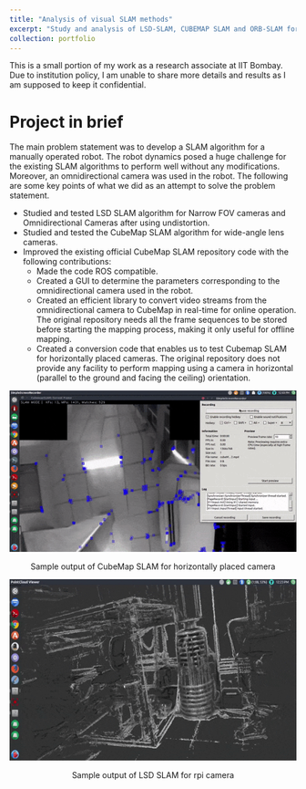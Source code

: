 ```yaml
---
title: "Analysis of visual SLAM methods"
excerpt: "Study and analysis of LSD-SLAM, CUBEMAP SLAM and ORB-SLAM for omnidirectional cameras<br/><img src='/images/SLAM.gif'>"
collection: portfolio
---
```


This is a small portion of my work as a research associate at IIT Bombay. Due to institution policy, I am unable to share more details and 
results as I am supposed to keep it confidential. 

Project in brief
================

The main problem statement was to develop a SLAM algorithm for a manually operated robot. The robot dynamics posed a huge challenge for the existing SLAM algorithms to perform well without any modifications. Moreover, an omnidirectional camera was used in the robot.
The following are some key points of what we did as an attempt to solve the problem statement.

* Studied and tested LSD SLAM algorithm for Narrow FOV cameras and Omnidirectional Cameras after using undistortion.
* Studied and tested the CubeMap SLAM algorithm for wide-angle lens cameras.
* Improved the existing official CubeMap SLAM repository code with the following contributions:
  * Made the code ROS compatible.
  * Created a GUI to determine the parameters corresponding to the omnidirectional camera used in the robot.
  * Created an efficient library to convert video streams from the omnidirectional camera to CubeMap in real-time for online operation. The original repository needs all the frame sequences to be stored before starting the mapping process, making it only useful for offline mapping.
  * Created a conversion code that enables us to test Cubemap SLAM for horizontally placed cameras. The original repository does not provide any facility to perform mapping using a camera in horizontal (parallel to the ground and facing the ceiling) orientation.

<p align='center'>
  <img src="/images/CmapSLAM.gif">
</p>
<p align='center'>
  Sample output of CubeMap SLAM for horizontally placed camera
</p>

<p align='center'>
  <img src="/images/SLAM.gif">
</p>
<p align='center'>
  Sample output of LSD SLAM for rpi camera
</p>



